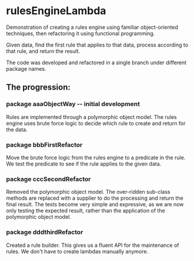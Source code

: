 # rulesEngineLambda

Demonstration of creating a rules engine using familiar object-oriented techniques, then refactoring it using functional programming.

Given data, find the first rule that applies to that data, process according to that rule, and return the result.

The code was developed and refactored in a single branch under different package names.

## The progression:

### package aaaObjectWay -- initial development

Rules are implemented through a polymorphic object model.  The rules engine uses brute force logic to decide which rule to create and return for the data.

### package bbbFirstRefactor

Move the brute force logic from the rules engine to a predicate in the rule.  We test the predicate to see if the rule applies to the given data.

### package cccSecondRefactor

Removed the polymorphic object model.  The over-ridden sub-class methods are replaced with a supplier to do the processing and return the final result.
The tests become very simple and expressive, as we are now only testing the expected result, rather than the application of the polymorphic object model.

### package dddthirdRefactor

Created a rule builder.  This gives us a fluent API for the maintenance of rules.  We don't have to create lambdas manually anymore.
